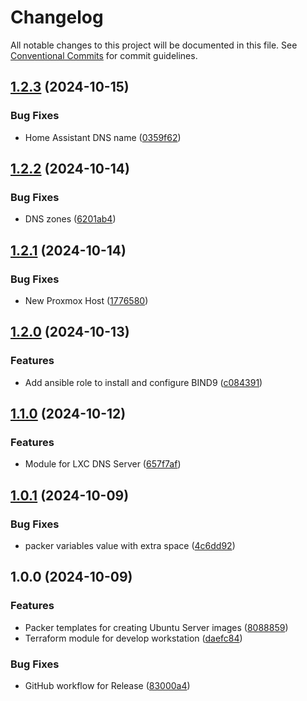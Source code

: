 # Changelog

All notable changes to this project will be documented in this file. See
[Conventional Commits](https://conventionalcommits.org) for commit guidelines.

## [1.2.3](https://github.com/bcochofel/homelab-proxmox-core/compare/1.2.2...1.2.3) (2024-10-15)

### Bug Fixes

* Home Assistant DNS name ([0359f62](https://github.com/bcochofel/homelab-proxmox-core/commit/0359f62840706202c7e5949558524b9cfcaeae99))

## [1.2.2](https://github.com/bcochofel/homelab-proxmox-core/compare/1.2.1...1.2.2) (2024-10-14)

### Bug Fixes

* DNS zones ([6201ab4](https://github.com/bcochofel/homelab-proxmox-core/commit/6201ab43ce0819e1f26c0ac88b0c25e6e412a46c))

## [1.2.1](https://github.com/bcochofel/homelab-proxmox-core/compare/1.2.0...1.2.1) (2024-10-14)

### Bug Fixes

* New Proxmox Host ([1776580](https://github.com/bcochofel/homelab-proxmox-core/commit/1776580d7bb40628250c668148124c05b3bf342b))

## [1.2.0](https://github.com/bcochofel/homelab-proxmox-core/compare/1.1.0...1.2.0) (2024-10-13)

### Features

* Add ansible role to install and configure BIND9 ([c084391](https://github.com/bcochofel/homelab-proxmox-core/commit/c084391001179398a7cbfcb482b9a46e1016f7cf))

## [1.1.0](https://github.com/bcochofel/homelab-proxmox-core/compare/1.0.1...1.1.0) (2024-10-12)

### Features

* Module for LXC DNS Server ([657f7af](https://github.com/bcochofel/homelab-proxmox-core/commit/657f7af531c1d135abe0a29957d00af8dca70271))

## [1.0.1](https://github.com/bcochofel/homelab-proxmox-core/compare/1.0.0...1.0.1) (2024-10-09)

### Bug Fixes

* packer variables value with extra space ([4c6dd92](https://github.com/bcochofel/homelab-proxmox-core/commit/4c6dd924543193974896b25be52737af1cda16a3))

## 1.0.0 (2024-10-09)

### Features

* Packer templates for creating Ubuntu Server images ([8088859](https://github.com/bcochofel/homelab-proxmox-core/commit/80888597882dbdb321367764c0141f9db47e1960))
* Terraform module for develop workstation ([daefc84](https://github.com/bcochofel/homelab-proxmox-core/commit/daefc8409850f99ec120f2634a211c6a920f460a))

### Bug Fixes

* GitHub workflow for Release ([83000a4](https://github.com/bcochofel/homelab-proxmox-core/commit/83000a48cb74f1c4cdf003637af072eafc1bd697))
